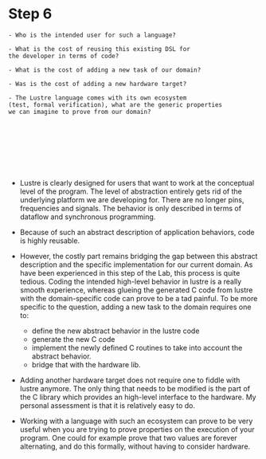 # Step 6

    - Who is the intended user for such a language?

    - What is the cost of reusing this existing DSL for 
    the developer in terms of code?

    - What is the cost of adding a new task of our domain?

    - Was is the cost of adding a new hardware target?

    - The Lustre language comes with its own ecosystem 
    (test, formal verification), what are the generic properties 
    we can imagine to prove from our domain?

&nbsp;
&nbsp;
&nbsp;

<br/><br/>
<br/><br/>


- Lustre is clearly designed for users that want to work at 
the conceptual level of the program. The level of abstraction 
entirely gets rid of the underlying platform we are developing for. 
There are no longer pins, frequencies and signals. 
The behavior is only described in terms of dataflow 
and synchronous programming.

- Because of such an abstract description of application behaviors, code is highly reusable.

- However, the costly part remains bridging the gap between this 
abstract description and the specific implementation for our current 
domain. As have been experienced in this step of the Lab, this process
is quite tedious. Coding the intended high-level behavior in lustre is a 
really smooth experience, whereas glueing the generated C code from lustre 
with the domain-specific code can prove to be a tad painful. 
To be more specific to the question, adding a new task to the domain requires one to:
    - define the new abstract behavior in the lustre code
    - generate the new C code
    - implement the newly defined C routines to take into account the abstract behavior.
    - bridge that with the hardware lib.

- Adding another hardware target does not require one to fiddle with lustre anymore. 
The only thing that needs to be modified is the part of the C library which provides 
an high-level interface to the hardware. My personal assessment is that it is relatively easy to do.

- Working with a language with such an ecosystem can prove to be very useful when you 
are trying to prove properties on the execution of your program. One could for example 
prove that two values are forever alternating, and do this formally, without having to consider hardware.